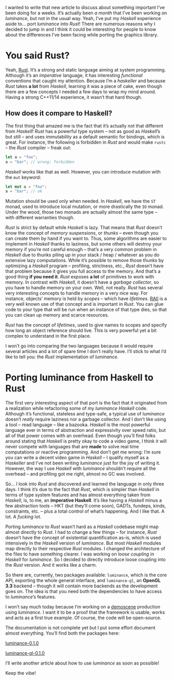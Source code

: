 I wanted to write that new article to discuss about something important I’ve been doing for a
weeks. It’s actually been *a month* that I’ve been working on *luminance*, but not in the usual
way. Yeah, I’ve put my *Haskell* experience aside to… port *luminance* into *Rust*! There are
numerous reasons why I decided to jump in and I think it could be interesting for people to know
about the differences I’ve been facing while porting the graphics library.

# You said Rust?

Yeah, [Rust](https://www.rust-lang.org). It’s a strong and static language aiming at system
programming. Although it’s an *imperative* language, it has interesting *functional* conventions
that caught my attention. Because I’m a *haskeller* and because *Rust* takes **a lot** from
*Haskell*, learning it was a piece of cake, even though there are a few concepts I needed a few days
to wrap my mind around. Having a strong C++11/14 experience, it wasn’t that hard though.

## How does it compare to Haskell?

The first thing that amazed me is the fact that it’s actually not that different from *Haskell*!
*Rust* has a powerful type system – not as good as *Haskell*’s but still – and uses immutability as
a default semantic for bindings, which is great. For instance, the following is forbidden in *Rust*
and would make `rustc` – the *Rust* compiler – freak out:

```rust
let a = "foo";
a = "bar"; // wrong; forbidden
```

*Haskell* works like that as well. However, you can introduce mutation with the `mut` keyword:

```rust
let mut a = "foo";
a = "bar"; // ok
```

Mutation should be used only when needed. In *Haskell*, we have the `ST` monad, used to introduce
local mutation, or more drastically the `IO` monad. Under the wood, those two monads are actually
almost the same type – with different warranties though.

*Rust* is strict by default while *Haskell* is lazy. That means that *Rust* doesn’t know the concept
of *memory suspensions*, or *thunks* – even though you can create them by hand if you want to. Thus,
some algorithms are easier to implement in *Haskell* thanks to laziness, but some others will
destroy your memory if you’re not careful enough – that’s a very common problem in *Haskell* due to
thunks piling up in your stack / heap / whatever as you do extensive lazy computations. While it’s
possible to remove those thunks by optimizing a *Haskell* program – profiling, strictness, etc.,
*Rust* doesn’t have that problem because it gives you full access to the memory. And that’s a good
thing **if you need it**. *Rust* exposes **a lot** of primitives to work with memory. In contrast
with *Haskell*, it doesn’t have a *garbage collector*, so you have to handle memory on your own. Well,
not really. *Rust* has several very interesting concepts to handle memory in a very nice way. For
instance, objects’ memory is held by *scopes* – which have *lifetimes*.
[RAII](https://en.wikipedia.org/wiki/Resource_Acquisition_Is_Initialization) is a very well known
use of that concept and is important in *Rust*. You can glue code to your type that will be run when
an instance of that type dies, so that you can clean up memory and scarce resources.

*Rust* has the concept of *lifetimes*, used to give names to scopes and specify how long an object
reference should live. This is very powerful yet a bit complex to understand in the first place.

I won’t go into comparing the two languages because it would require several articles and a lot of
spare time I don’t really have. I’ll stick to what I’d like to tell you: the *Rust* implementation
of *luminance*.

# Porting luminance from Haskell to Rust

The first very interesting aspect of that port is the fact that it originated from a realization
while refactoring some of my *luminance* *Haskell* code. Although it’s functional, stateless and
type-safe, a typical use of *luminance* doesn’t *really* require laziness nor a garbage collector.
And I don’t like using a tool – read language – like a bazooka. *Haskell* is the most powerful
language ever in terms of abstraction and expressivity over speed ratio, but all of that power comes
with an overhead. Even though you’ll find folks around stating that *Haskell* is pretty okay to code
a video game, I think it will never compete with languages that are **made** to solve real time
computations or reactive programming. And don’t get me wrong: I’m sure you can write a decent video
game in *Haskell* – I qualify myself as a *Haskeller* and I’ve not been writing *luminance* just for
the joy of writing it. However, the way I use *Haskell* with *luminance* shouldn’t require all the
overhead – and profiling got me right, almost no GC was involved.

So… I look into *Rust* and discovered and learned the language in only three days. I think it’s due
to the fact that *Rust*, which is simpler than *Haskell* in terms of type system features and has
almost everything taken from *Haskell*, is, to me, an **imperative Haskell**. It’s like having a
*Haskell* minus a few abstraction tools – HKT (but they’ll come soon), GADTs, fundeps, kinds,
constraints, etc. – plus a total control of what’s happening. And I like that. A lot. A *fucking*
lot.

Porting *luminance* to *Rust* wasn’t hard as a *Haskell* codebase might map almost directly to
*Rust*. I had to change a few things – for instance, *Rust* doesn’t have the concept of existential
quantification as-is, which is used intensively in the *Haskell* version of *luminance*. But most
*Haskell* modules map directly to their respective *Rust* modules. I changed the architecture of
the files to have something clearer. I was working on *loose coupling* in *Haskell* for *luminance*.
So I decided to directly introduce loose coupling into the *Rust* version. And it works like a
charm.

So there are, currently, two packages available: `luminance`, which is the core API, exporting the
whole general interface, and `luminance-gl`, an **OpenGL 3.3** backend – though it will contain more
backends as the development goes on. The idea is that you need both the dependencies to have access
to *luminance*’s features.

I won’t say much today because I’m working on a [demoscene](https://en.wikipedia.org/wiki/Demoscene)
production using *luminance*. I want it to be a proof that the framework is usable, works and acts
as a first true example. Of course, the code will be open-source.

The documentation is not complete yet but I put some effort document almost everything. You’ll find
both the packages here:

[luminance-0.1.0](https://crates.io/crates/luminance)

[luminance-gl-0.1.0](https://crates.io/crates/luminance-gl)

I’ll write another article about how to use *luminance* as soon as possible!

Keep the vibe!
